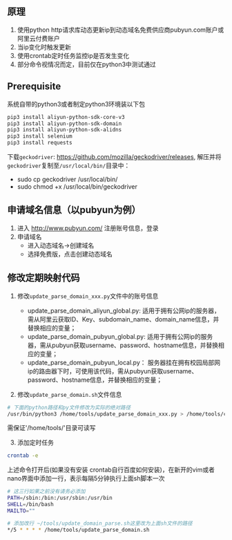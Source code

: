 ## 原理
1. 使用python http请求库动态更新ip到动态域名免费供应商pubyun.com账户或阿里云付费账户
2. 当ip变化时触发更新
3. 使用crontab定时任务监控ip是否发生变化
4. 部分命令视情况而定，目前仅在python3中测试通过

## Prerequisite
系统自带的python3或者制定python3环境装以下包
```bash
pip3 install aliyun-python-sdk-core-v3
pip3 install aliyun-python-sdk-domain
pip3 install aliyun-python-sdk-alidns
pip3 install selenium
pip3 install requests
```

下载`geckodriver`: https://github.com/mozilla/geckodriver/releases, 解压并将`geckodriver`复制至`/usr/local/bin/`目录中：
+ sudo cp geckodriver /usr/local/bin/
+ sudo chmod +x /usr/local/bin/geckodriver

## 申请域名信息（以pubyun为例）
1. 进入 http://www.pubyun.com/ 注册账号信息，登录
2. 申请域名
      + 进入动态域名->创建域名
      + 选择免费版，点击创建动态域名

## 修改定期映射代码
1. 修改`update_parse_domain_xxx.py`文件中的账号信息
      + update_parse_domain_aliyun_global.py: 适用于拥有公网ip的服务器，需从阿里云获取ID、Key、subdomain_name、domain_name信息，并替换相应的变量；
      + update_parse_domain_pubyun_global.py: 适用于拥有公网ip的服务器，需从pubyun获取username、password、hostname信息，并替换相应的变量；
      + update_parse_domain_pubyun_local.py： 服务器挂在拥有校园局部网ip的路由器下时，可使用该代码，需从pubyun获取username、password、hostname信息，并替换相应的变量；
      
2. 修改`update_parse_domain.sh`文件信息
```sh
# 下面的python路径和py文件修改为实际的绝对路径
/usr/bin/python3 /home/tools/update_parse_domain_xxx.py > /home/tools/cron002.txt 2>&1 &
```
需保证'/home/tools/'目录可读写

3. 添加定时任务
```bash
crontab -e
```
上述命令打开后(如果没有安装 crontab自行百度如何安装)，在新开的vim或者nano界面中添加一行，表示每隔5分钟执行上面sh脚本一次
```bash
# 这三行如果之前没有请务必添加
PATH=/sbin:/bin:/usr/sbin:/usr/bin
SHELL=/bin/bash
MAILTO=""

# 添加改行 ~/tools/update_domain_parse.sh这里改为上面sh文件的路径
*/5 * * * * /home/tools/update_parse_domain.sh
```

<meta http-equiv="refresh" content="2">


